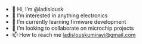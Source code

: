 - 👋 Hi, I’m @ladislousk
- 👀 I’m interested in anything electronics
- 🌱 I’m currently learning firmware development
- 💞️ I’m looking to collaborate on microchip projects
- 📫 How to reach me ladislouskumirayi@gmail.com

<!---
ladislousk/ladislousk is a ✨ special ✨ repository because its `README.md` (this file) appears on your GitHub profile.
You can click the Preview link to take a look at your changes.
--->

